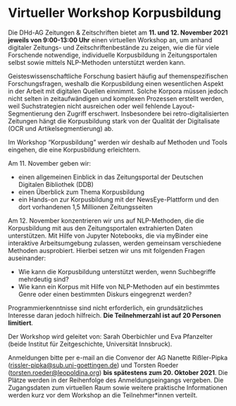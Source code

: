 
# Virtueller Workshop Korpusbildung

Die DHd-AG Zeitungen & Zeitschriften bietet am **11. und 12. November 2021 jeweils von 9:00-13:00 Uhr** einen virtuellen Workshop an, um anhand digitaler Zeitungs- und Zeitschriftenbestände zu zeigen, wie die für viele Forschende notwendige, individuelle Korpusbildung in Zeitungsportalen selbst sowie mittels NLP-Methoden unterstützt werden kann. 

Geisteswissenschaftliche Forschung basiert häufig auf themenspezifischen Forschungsfragen, weshalb die Korpusbildung einen wesentlichen Aspekt in der Arbeit mit digitalen Quellen einnimmt. Solche Korpora müssen jedoch nicht selten in zeitaufwändigen und komplexen Prozessen erstellt werden, weil Suchstrategien nicht ausreichen oder weil fehlende Layout- Segmentierung den Zugriff erschwert. Insbesondere bei retro-digitalisierten Zeitungen hängt die Korpusbildung stark von der Qualität der Digitalisate (OCR und Artikelsegmentierung) ab. 

Im Workshop “Korpusbildung” werden wir deshalb auf Methoden und Tools eingehen, die eine Korpusbildung erleichtern. 

Am 11. November geben wir: 
* einen allgemeinen Einblick in das Zeitungsportal der Deutschen Digitalen Bibliothek (DDB)
* einen Überblick zum Thema Korpusbildung
* ein Hands-on zur Korpusbildung mit der NewsEye-Plattform und den dort vorhandenen 1,5 Millionen Zeitungsseiten 

Am 12. November konzentrieren wir uns auf NLP-Methoden, die die Korpusbildung mit aus den Zeitungsportalen extrahierten Daten unterstützen. Mit Hilfe von Jupyter Notebooks, die via myBinder eine interaktive Arbeitsumgebung zulassen, werden gemeinsam verschiedene Methoden ausprobiert.  Hierbei setzen wir uns mit folgenden Fragen auseinander: 
* Wie kann die Korpusbildung unterstützt werden, wenn Suchbegriffe mehrdeutig sind?
* Wie kann ein Korpus mit Hilfe von NLP-Methoden auf ein bestimmtes Genre oder einen bestimmten Diskurs eingegrenzt werden?

Programmierkenntnisse sind nicht erforderlich, ein grundsätzliches Interesse daran jedoch hilfreich. **Die Teilnehmerzahl ist auf 20 Personen limitiert**.

Der Workshop wird geleitet von: Sarah Oberbichler und Eva Pfanzelter (beide Institut für Zeitgeschichte, Universität Innsbruck).

Anmeldungen bitte per e-mail an die Convenor der AG Nanette Rißler-Pipka (rissler-pipka@sub.uni-goettingen.de) und Torsten Roeder (torsten.roeder@leopoldina.org) **bis spätestens zum 20. Oktober 2021**. Die Plätze werden in der Reihenfolge des Anmeldungseingangs vergeben. Die Zugangsdaten zum virtuellen Raum sowie weitere praktische Informationen werden kurz vor dem Workshop an die Teilnehmer*innen verteilt.
